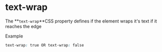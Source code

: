 # text-wrap



The **`text-wrap`**CSS property defines if the element wraps it's text if it reaches the edge&#x20;

Example

```css
text-wrap: true OR text-wrap: false
```
